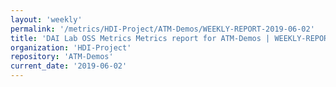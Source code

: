 ```yaml
---
layout: 'weekly'
permalink: '/metrics/HDI-Project/ATM-Demos/WEEKLY-REPORT-2019-06-02'
title: 'DAI Lab OSS Metrics Metrics report for ATM-Demos | WEEKLY-REPORT-2019-06-02'
organization: 'HDI-Project'
repository: 'ATM-Demos'
current_date: '2019-06-02'
---
```

